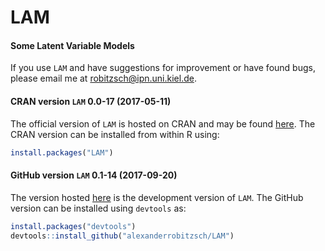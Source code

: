 # LAM
#### Some Latent Variable Models


If you use `LAM` and have suggestions for improvement or have found bugs, please email me at robitzsch@ipn.uni.kiel.de.

#### CRAN version `LAM` 0.0-17 (2017-05-11)

The official version of `LAM` is hosted on CRAN and may be found [here](https://cran.r-project.org/package=LAM). 
The CRAN version can be installed from within R using:

```r
install.packages("LAM")
```

#### GitHub version `LAM` 0.1-14 (2017-09-20)

The version hosted [here](https://github.com/alexanderrobitzsch/LAM) is the development version of `LAM`. 
The GitHub version can be installed using `devtools` as:

```r
install.packages("devtools")
devtools::install_github("alexanderrobitzsch/LAM")
```
